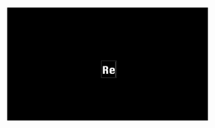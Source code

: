 ![image](https://github.com/CartlonGin/CartlonGin/blob/main/%E8%9E%A2%E5%B9%95%E9%8C%84%E8%A3%BD_2022-12-21_%E4%B8%8B%E5%8D%886_44_35_AdobeExpress.gif)

